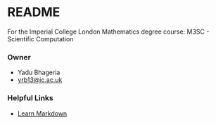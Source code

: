 # README #

For the Imperial College London Mathematics degree course: M3SC - Scientific Computation

### Owner ###

* Yadu Bhageria
* yrb13@ic.ac.uk

### Helpful Links ###

* [Learn Markdown](https://bitbucket.org/tutorials/markdowndemo)